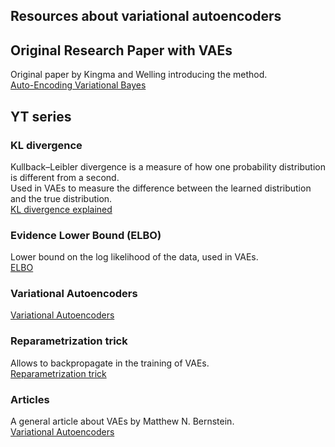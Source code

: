 ## Resources about variational autoencoders

## Original Research Paper with VAEs
Original paper by Kingma and Welling introducing the method.\
[Auto-Encoding Variational Bayes](https://arxiv.org/abs/1312.6114)

## YT series
### KL divergence
Kullback–Leibler divergence is a measure of how one probability distribution is different from a second.\
Used in VAEs to measure the difference between the learned distribution and the true distribution.\
[KL divergence explained](https://www.youtube.com/watch?v=9_eZHt2qJs4)

### Evidence Lower Bound (ELBO)
Lower bound on the log likelihood of the data, used in VAEs.\
[ELBO](https://www.youtube.com/watch?v=IXsA5Rpp25w)

### Variational Autoencoders
[Variational Autoencoders](https://www.youtube.com/watch?v=h9kWaQQloPk)

### Reparametrization trick
Allows to backpropagate in the training of VAEs.\
[Reparametrization trick](https://www.youtube.com/watch?v=nKM9875PVtU)


### Articles
A general article about VAEs by Matthew N. Bernstein.\
[Variational Autoencoders](https://mbernste.github.io/posts/vae/)